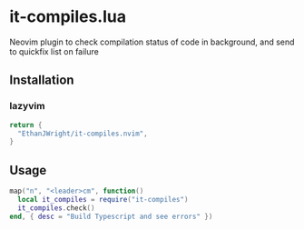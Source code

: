 # it-compiles.lua

Neovim plugin to check compilation status of code in background, and send to quickfix list on failure

## Installation

### lazyvim

```lua
return {
  "EthanJWright/it-compiles.nvim",
}
```

## Usage

```lua
map("n", "<leader>cm", function()
  local it_compiles = require("it-compiles")
  it_compiles.check()
end, { desc = "Build Typescript and see errors" })
```
